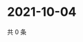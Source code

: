 # 2021-10-04

共 0 条

<!-- BEGIN -->
<!-- 最后更新时间 Mon Oct 04 2021 05:12:43 GMT+0800 (China Standard Time) -->

<!-- END -->
